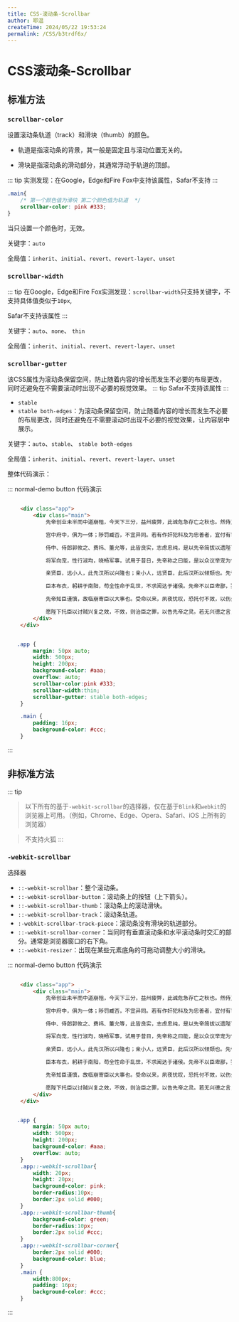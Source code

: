 ```yaml
---
title: CSS-滚动条-Scrollbar
author: 耶温
createTime: 2024/05/22 19:53:24
permalink: /CSS/b3trdf6x/
---
```

# CSS滚动条-Scrollbar


## 标准方法



### `scrollbar-color`

设置滚动条轨道（track）和滑块（thumb）的颜色。

-   轨道是指滚动条的背景，其一般是固定且与滚动位置无关的。

-   滑块是指滚动条的滑动部分，其通常浮动于轨道的顶部。

::: tip
实测发现：在Google，Edge和Fire Fox中支持该属性，Safar不支持
:::

```css
.main{
    /* 第一个颜色值为滑块 第二个颜色值为轨道  */
    scrollbar-color: pink #333;
}
```
当只设置一个颜色时，无效。

关键字：`auto`

全局值：`inherit`、`initial`、`revert`、`revert-layer`、`unset`

### `scrollbar-width`

::: tip
在Google，Edge和Fire Fox实测发现：`scrollbar-width`只支持关键字，不支持具体值类似于`10px`,

Safar不支持该属性
:::

关键字：`auto`、`none`、 `thin`

全局值：`inherit`、`initial`、`revert`、`revert-layer`、`unset`

### `scrollbar-gutter`

该CSS属性为滚动条保留空间，防止随着内容的增长而发生不必要的布局更改，同时还避免在不需要滚动时出现不必要的视觉效果。
::: tip
Safar不支持该属性
:::

-   `stable`
-   `stable both-edges`：为滚动条保留空间，防止随着内容的增长而发生不必要的布局更改，同时还避免在不需要滚动时出现不必要的视觉效果，让内容居中展示。

关键字：`auto`、`stable`、 `stable both-edges`

全局值：`inherit`、`initial`、`revert`、`revert-layer`、`unset`

整体代码演示：

::: normal-demo button 代码演示 

```html

    <div class="app">
        <div class="main">
            先帝创业未半而中道崩殂，今天下三分，益州疲弊，此诚危急存亡之秋也。然侍卫之臣不懈于内，忠志之士忘身于外者，盖追先帝之殊遇，欲报之于陛下也。诚宜开张圣听，以光先帝遗德，恢弘志士之气，不宜妄自菲薄，引喻失义，以塞忠谏之路也。

            宫中府中，俱为一体；陟罚臧否，不宜异同。若有作奸犯科及为忠善者，宜付有司论其刑赏，以昭陛下平明之理，不宜偏私，使内外异法也。

            侍中、侍郎郭攸之、费祎、董允等，此皆良实，志虑忠纯，是以先帝简拔以遗陛下。愚以为宫中之事，事无大小，悉以咨之，然后施行，必能裨补阙漏，有所广益。

            将军向宠，性行淑均，晓畅军事，试用于昔日，先帝称之曰能，是以众议举宠为督。愚以为营中之事，悉以咨之，必能使行阵和睦，优劣得所。

            亲贤臣，远小人，此先汉所以兴隆也；亲小人，远贤臣，此后汉所以倾颓也。先帝在时，每与臣论此事，未尝不叹息痛恨于桓、灵也。侍中、尚书、长史、参军，此悉贞良死节之臣，愿陛下亲之信之，则汉室之隆，可计日而待也。

            臣本布衣，躬耕于南阳，苟全性命于乱世，不求闻达于诸侯。先帝不以臣卑鄙，猥自枉屈，三顾臣于草庐之中，咨臣以当世之事，由是感激，遂许先帝以驱驰。后值倾覆，受任于败军之际，奉命于危难之间，尔来二十有一年矣。

            先帝知臣谨慎，故临崩寄臣以大事也。受命以来，夙夜忧叹，恐托付不效，以伤先帝之明；故五月渡泸，深入不毛。今南方已定，兵甲已足，当奖率三军，北定中原，庶竭驽钝，攘除奸凶，兴复汉室，还于旧都。此臣所以报先帝而忠陛下之职分也。至于斟酌损益，进尽忠言，则攸之、祎、允之任也。

            愿陛下托臣以讨贼兴复之效，不效，则治臣之罪，以告先帝之灵。若无兴德之言，则责攸之、祎、允等之慢，以彰其咎；陛下亦宜自谋，以咨诹善道，察纳雅言，深追先帝遗诏。臣不胜受恩感激。今当远离，临表涕零，不知所言。
        </div>
    </div>
```

```css

   .app {
        margin: 50px auto;
        width: 500px;
        height: 200px;
        background-color: #aaa;
        overflow: auto;
        scrollbar-color:pink #333;
        scrollbar-width:thin;
        scrollbar-gutter: stable both-edges;
    }

    .main {
        padding: 16px;
        background-color: #ccc;
    }

```

:::


## 非标准方法

::: tip 

> 以下所有的基于`-webkit-scrollbar`的选择器，仅在基于`Blink`和`webkit`的浏览器上可用。（例如，Chrome、Edge、Opera、Safari、iOS 上所有的浏览器）

> 不支持火狐
:::

### `-webkit-scrollbar`
选择器

- `::-webkit-scrollbar`：整个滚动条。
- `::-webkit-scrollbar-button`：滚动条上的按钮（上下箭头）。
- `::-webkit-scrollbar-thumb`：滚动条上的滚动滑块。
- `::-webkit-scrollbar-track`：滚动条轨道。
- `:-webkit-scrollbar-track-piece`：滚动条没有滑块的轨道部分。
- `::-webkit-scrollbar-corner`：当同时有垂直滚动条和水平滚动条时交汇的部分。通常是浏览器窗口的右下角。
- `::-webkit-resizer`：出现在某些元素底角的可拖动调整大小的滑块。

::: normal-demo button 代码演示 

```html

    <div class="app">
        <div class="main">
            先帝创业未半而中道崩殂，今天下三分，益州疲弊，此诚危急存亡之秋也。然侍卫之臣不懈于内，忠志之士忘身于外者，盖追先帝之殊遇，欲报之于陛下也。诚宜开张圣听，以光先帝遗德，恢弘志士之气，不宜妄自菲薄，引喻失义，以塞忠谏之路也。

            宫中府中，俱为一体；陟罚臧否，不宜异同。若有作奸犯科及为忠善者，宜付有司论其刑赏，以昭陛下平明之理，不宜偏私，使内外异法也。

            侍中、侍郎郭攸之、费祎、董允等，此皆良实，志虑忠纯，是以先帝简拔以遗陛下。愚以为宫中之事，事无大小，悉以咨之，然后施行，必能裨补阙漏，有所广益。

            将军向宠，性行淑均，晓畅军事，试用于昔日，先帝称之曰能，是以众议举宠为督。愚以为营中之事，悉以咨之，必能使行阵和睦，优劣得所。

            亲贤臣，远小人，此先汉所以兴隆也；亲小人，远贤臣，此后汉所以倾颓也。先帝在时，每与臣论此事，未尝不叹息痛恨于桓、灵也。侍中、尚书、长史、参军，此悉贞良死节之臣，愿陛下亲之信之，则汉室之隆，可计日而待也。

            臣本布衣，躬耕于南阳，苟全性命于乱世，不求闻达于诸侯。先帝不以臣卑鄙，猥自枉屈，三顾臣于草庐之中，咨臣以当世之事，由是感激，遂许先帝以驱驰。后值倾覆，受任于败军之际，奉命于危难之间，尔来二十有一年矣。

            先帝知臣谨慎，故临崩寄臣以大事也。受命以来，夙夜忧叹，恐托付不效，以伤先帝之明；故五月渡泸，深入不毛。今南方已定，兵甲已足，当奖率三军，北定中原，庶竭驽钝，攘除奸凶，兴复汉室，还于旧都。此臣所以报先帝而忠陛下之职分也。至于斟酌损益，进尽忠言，则攸之、祎、允之任也。

            愿陛下托臣以讨贼兴复之效，不效，则治臣之罪，以告先帝之灵。若无兴德之言，则责攸之、祎、允等之慢，以彰其咎；陛下亦宜自谋，以咨诹善道，察纳雅言，深追先帝遗诏。臣不胜受恩感激。今当远离，临表涕零，不知所言。
        </div>
    </div>
```

```css

   .app {
        margin: 50px auto;
        width: 500px;
        height: 200px;
        background-color: #aaa;
        overflow: auto;
    }
    .app::-webkit-scrollbar{
        width: 20px;
        height: 20px;
        background-color: pink;
        border-radius:10px;
        border:2px solid #000;
    }
    .app::-webkit-scrollbar-thumb{
        background-color: green;
        border-radius:10px;
        border:2px solid #ccc;
    }
    .app::-webkit-scrollbar-corner{
        border:2px solid #000;
        background-color: blue;
    }
    .main {
        width:800px;
        padding: 16px;
        background-color: #ccc;
    }

```

:::
